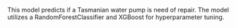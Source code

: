 This model predicts if a Tasmanian water pump is need of repair. The model utilizes a RandomForestClassifier and XGBoost for hyperparameter tuning.